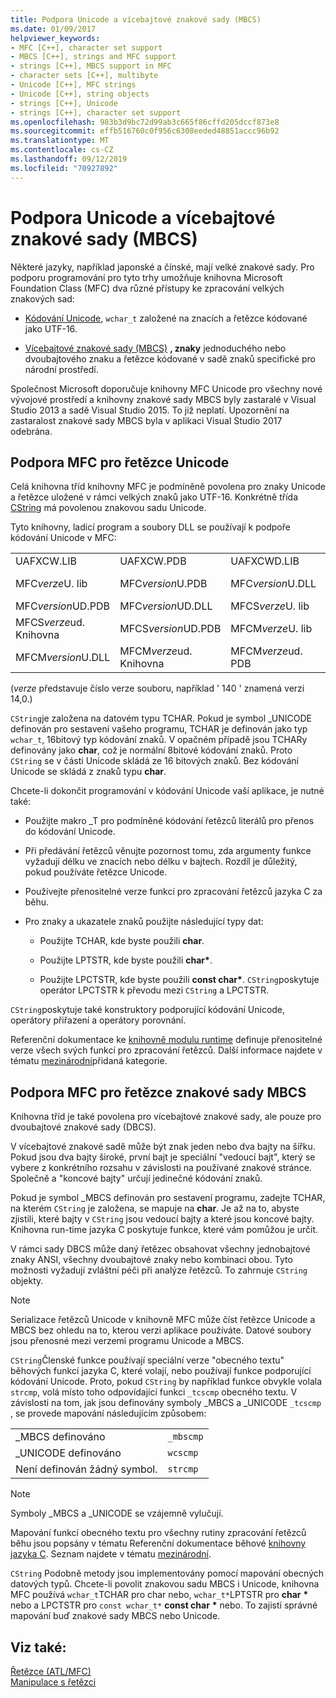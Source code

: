 ```yaml
---
title: Podpora Unicode a vícebajtové znakové sady (MBCS)
ms.date: 01/09/2017
helpviewer_keywords:
- MFC [C++], character set support
- MBCS [C++], strings and MFC support
- strings [C++], MBCS support in MFC
- character sets [C++], multibyte
- Unicode [C++], MFC strings
- Unicode [C++], string objects
- strings [C++], Unicode
- strings [C++], character set support
ms.openlocfilehash: 983b3d9bc72d99ab3c665f86cffd205dccf873e8
ms.sourcegitcommit: effb516760c0f956c6308eeded48851accc96b92
ms.translationtype: MT
ms.contentlocale: cs-CZ
ms.lasthandoff: 09/12/2019
ms.locfileid: "70927892"
---
```

# <a name="unicode-and-multibyte-character-set-mbcs-support"></a>Podpora Unicode a vícebajtové znakové sady (MBCS)

Některé jazyky, například japonské a čínské, mají velké znakové sady. Pro podporu programování pro tyto trhy umožňuje knihovna Microsoft Foundation Class (MFC) dva různé přístupy ke zpracování velkých znakových sad:

- [Kódování Unicode](#mfc-support-for-unicode-strings), `wchar_t` založené na znacích a řetězce kódované jako UTF-16.

- [Vícebajtové znakové sady (MBCS)](#mfc-support-for-mbcs-strings) **, znaky** jednoduchého nebo dvoubajtového znaku a řetězce kódované v sadě znaků specifické pro národní prostředí.

Společnost Microsoft doporučuje knihovny MFC Unicode pro všechny nové vývojové prostředí a knihovny znakové sady MBCS byly zastaralé v Visual Studio 2013 a sadě Visual Studio 2015. To již neplatí. Upozornění na zastaralost znakové sady MBCS byla v aplikaci Visual Studio 2017 odebrána.

## <a name="mfc-support-for-unicode-strings"></a>Podpora MFC pro řetězce Unicode

Celá knihovna tříd knihovny MFC je podmíněně povolena pro znaky Unicode a řetězce uložené v rámci velkých znaků jako UTF-16. Konkrétně třída [CString](../atl-mfc-shared/reference/cstringt-class.md) má povolenou znakovou sadu Unicode.

Tyto knihovny, ladicí program a soubory DLL se používají k podpoře kódování Unicode v MFC:

|||||
|-|-|-|-|
|UAFXCW.LIB|UAFXCW.PDB|UAFXCWD.LIB|UAFXCWD.PDB|
|MFC*verze*U. lib|MFC*version*U.PDB|MFC*version*U.DLL|UD*verze*knihovny MFC. Knihovna|
|MFC*version*UD.PDB|MFC*version*UD.DLL|MFCS*verze*U. lib|MFCS*version*U.PDB|
|MFCS*verze*ud. Knihovna|MFCS*version*UD.PDB|MFCM*verze*U. lib|MFCM*version*U.PDB|
|MFCM*version*U.DLL|MFCM*verze*ud. Knihovna|MFCM*verze*ud. PDB|MFCM*version*UD.DLL|

(*verze* představuje číslo verze souboru, například ' 140 ' znamená verzi 14,0.)

`CString`je založena na datovém typu TCHAR. Pokud je symbol _UNICODE definován pro sestavení vašeho programu, TCHAR je definován jako typ `wchar_t`, 16bitový typ kódování znaků. V opačném případě jsou TCHARy definovány jako **char**, což je normální 8bitové kódování znaků. Proto `CString` se v části Unicode skládá ze 16 bitových znaků. Bez kódování Unicode se skládá z znaků typu **char**.

Chcete-li dokončit programování v kódování Unicode vaší aplikace, je nutné také:

- Použijte makro _T pro podmíněné kódování řetězců literálů pro přenos do kódování Unicode.

- Při předávání řetězců věnujte pozornost tomu, zda argumenty funkce vyžadují délku ve znacích nebo délku v bajtech. Rozdíl je důležitý, pokud používáte řetězce Unicode.

- Používejte přenositelné verze funkcí pro zpracování řetězců jazyka C za běhu.

- Pro znaky a ukazatele znaků použijte následující typy dat:

   - Použijte TCHAR, kde byste použili **char**.

   - Použijte LPTSTR, kde byste použili **char**<strong>\*</strong>.

   - Použijte LPCTSTR, kde byste použili **const char**<strong>\*</strong>. `CString`poskytuje operátor LPCTSTR k převodu mezi `CString` a LPCTSTR.

`CString`poskytuje také konstruktory podporující kódování Unicode, operátory přiřazení a operátory porovnání.

Referenční dokumentace ke [knihovně modulu runtime](../c-runtime-library/c-run-time-library-reference.md) definuje přenositelné verze všech svých funkcí pro zpracování řetězců. Další informace najdete v tématu [mezinárodní](../c-runtime-library/internationalization.md)přidaná kategorie.

## <a name="mfc-support-for-mbcs-strings"></a>Podpora MFC pro řetězce znakové sady MBCS

Knihovna tříd je také povolena pro vícebajtové znakové sady, ale pouze pro dvoubajtové znakové sady (DBCS).

V vícebajtové znakové sadě může být znak jeden nebo dva bajty na šířku. Pokud jsou dva bajty široké, první bajt je speciální "vedoucí bajt", který se vybere z konkrétního rozsahu v závislosti na používané znakové stránce. Společně a "koncové bajty" určují jedinečné kódování znaků.

Pokud je symbol _MBCS definován pro sestavení programu, zadejte TCHAR, na kterém `CString` je založena, se mapuje na **char**. Je až na to, abyste zjistili, které bajty v `CString` jsou vedoucí bajty a které jsou koncové bajty. Knihovna run-time jazyka C poskytuje funkce, které vám pomůžou je určit.

V rámci sady DBCS může daný řetězec obsahovat všechny jednobajtové znaky ANSI, všechny dvoubajtové znaky nebo kombinaci obou. Tyto možnosti vyžadují zvláštní péči při analýze řetězců. To zahrnuje `CString` objekty.

> [!NOTE]
> Serializace řetězců Unicode v knihovně MFC může číst řetězce Unicode a MBCS bez ohledu na to, kterou verzi aplikace používáte. Datové soubory jsou přenosné mezi verzemi programu Unicode a MBCS.

`CString`Členské funkce používají speciální verze "obecného textu" běhových funkcí jazyka C, které volají, nebo používají funkce podporující kódování Unicode. Proto, pokud `CString` by například funkce obvykle volala `strcmp`, volá místo toho odpovídající funkci `_tcscmp` obecného textu. V závislosti na tom, jak jsou definovány symboly _MBCS a _UNICODE `_tcscmp` , se provede mapování následujícím způsobem:

|||
|-|-|
|_MBCS definováno|`_mbscmp`|
|_UNICODE definováno|`wcscmp`|
|Není definován žádný symbol.|`strcmp`|

> [!NOTE]
> Symboly _MBCS a _UNICODE se vzájemně vylučují.

Mapování funkcí obecného textu pro všechny rutiny zpracování řetězců běhu jsou popsány v tématu Referenční dokumentace běhové [knihovny jazyka C](../c-runtime-library/c-run-time-library-reference.md). Seznam najdete v tématu [mezinárodní](../c-runtime-library/internationalization.md).

`CString` Podobně metody jsou implementovány pomocí mapování obecných datových typů. Chcete-li povolit znakovou sadu MBCS i Unicode, knihovna MFC používá `wchar_t`TCHAR pro char nebo, `wchar_t*`LPTSTR pro **char** <strong>\*</strong> nebo a LPCTSTR pro `const wchar_t*` **const char** <strong>\*</strong> nebo. To zajistí správné mapování buď znakové sady MBCS nebo Unicode.

## <a name="see-also"></a>Viz také:

[Řetězce (ATL/MFC)](../atl-mfc-shared/strings-atl-mfc.md)<br/>
[Manipulace s řetězci](../c-runtime-library/string-manipulation-crt.md)
